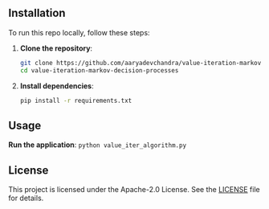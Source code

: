 ## Installation

To run this repo locally, follow these steps:

1. **Clone the repository**:
    ```bash
    git clone https://github.com/aaryadevchandra/value-iteration-markov-decision-processes.git
    cd value-iteration-markov-decision-processes
    ```

2. **Install dependencies**:
    ```bash
    pip install -r requirements.txt
    ```

## Usage

**Run the application**:
    ```
    python value_iter_algorithm.py
    ```


## License

This project is licensed under the Apache-2.0 License. See the [LICENSE](LICENSE) file for details.
